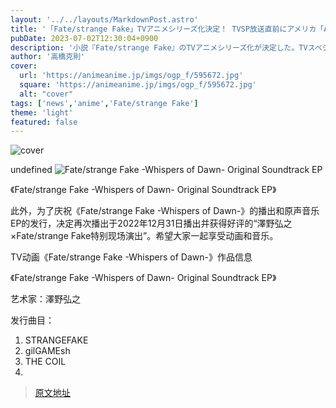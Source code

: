 ```yaml
---
layout: '../../layouts/MarkdownPost.astro'
title: '「Fate/strange Fake」TVアニメシリーズ化決定！ TVSP放送直前にアメリカ「Anime Expo」で発表'
pubDate: 2023-07-02T12:30:04+0900
description: '小説『Fate/strange Fake』のTVアニメシリーズ化が決定した。TVスペシャル『Fate/strange Fake -Whispers of Dawn-』の放送を直前に控えて、ファンにとって嬉しいお知らせとなった。'
author: '高橋克則'
cover:
  url: 'https://animeanime.jp/imgs/ogp_f/595672.jpg'
  square: 'https://animeanime.jp/imgs/ogp_f/595672.jpg'
  alt: "cover"
tags: ['news','anime','Fate/strange Fake']
theme: 'light'
featured: false
---
```


![cover](https://animeanime.jp/imgs/ogp_f/595672.jpg)

undefined
![Fate/strange Fake -Whispers of Dawn- Original Soundtrack EP](https://animeanime.jp/imgs/zoom/595673.jpg)

<span class="cap txt-center">《Fate/strange Fake -Whispers of Dawn- Original Soundtrack EP》</span>

此外，为了庆祝《Fate/strange Fake -Whispers of Dawn-》的播出和原声音乐EP的发行，决定再次播出于2022年12月31日播出并获得好评的“澤野弘之×Fate/strange Fake特别现场演出”。希望大家一起享受动画和音乐。

TV动画《Fate/strange Fake -Whispers of Dawn-》作品信息

《Fate/strange Fake -Whispers of Dawn- Original Soundtrack EP》

艺术家：澤野弘之

发行曲目：
1. STRANGEFAKE
2. gilGAMEsh
3. THE COIL
4.

>[原文地址](https://animeanime.jp/article/2023/07/02/78300.html)  